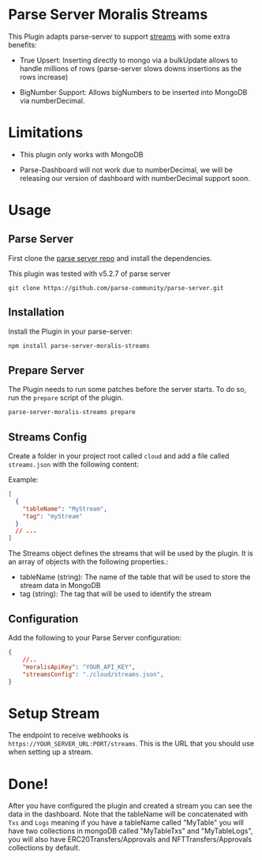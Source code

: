 # Parse Server Moralis Streams

This Plugin adapts parse-server to support [streams](https://github.com/MoralisWeb3/streams-beta) with some extra benefits:

- True Upsert: Inserting directly to mongo via a bulkUpdate allows to handle millions of rows (parse-server slows downs insertions as the rows increase)


- BigNumber Support: Allows bigNumbers to be inserted into MongoDB via numberDecimal.


# Limitations

- This plugin only works with MongoDB


- Parse-Dashboard will not work due to numberDecimal, we will be releasing
our version of dashboard with numberDecimal support soon. 

# Usage

## Parse Server

First clone the [parse server repo](https://github.com/parse-community/parse-server.git) and install the dependencies. 

This plugin was tested with v5.2.7 of parse server

```
git clone https://github.com/parse-community/parse-server.git
```

## Installation

Install the Plugin in your parse-server:

```bash
npm install parse-server-moralis-streams
```

## Prepare Server

The Plugin needs to run some patches before the server starts. To do so, run the `prepare` script of the plugin.

```bash
parse-server-moralis-streams prepare
```

## Streams Config

Create a folder in your project root called `cloud` and add a file called `streams.json` with the following content:

Example:
```json
[
  {
    "tableName": "MyStream",
    "tag": "myStream"
  }
  // ...
]
```

The Streams object defines the streams that will be used by the plugin. It is an array of objects with the following properties.:

  - tableName (string): The name of the table that will be used to store the stream data in MongoDB
  - tag (string): The tag that will be used to identify the stream

## Configuration

Add the following to your Parse Server configuration:

```json
{
    //..
    "moralisApiKey": "YOUR_API_KEY",
    "streamsConfig": "./cloud/streams.json",
}
```

# Setup Stream

The endpoint to receive webhooks is `https://YOUR_SERVER_URL:PORT/streams`. This is the URL that you should use when setting up a stream.

# Done!

After you have configured the plugin and created a stream you can see the data in the dashboard. Note that the tableName will be concatenated with `Txs` and `Logs` meaning if you have a tableName called "MyTable" you will have two collections in mongoDB called "MyTableTxs" and "MyTableLogs", you will also have ERC20Transfers/Approvals and NFTTransfers/Approvals collections by default.
